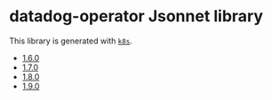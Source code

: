 # datadog-operator Jsonnet library

This library is generated with [`k8s`](https://github.com/jsonnet-libs/k8s).

- [1.6.0](1.6.0/README.md)
- [1.7.0](1.7.0/README.md)
- [1.8.0](1.8.0/README.md)
- [1.9.0](1.9.0/README.md)
